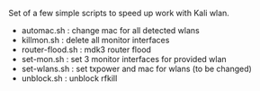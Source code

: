 Set of a few simple scripts to speed up work with Kali wlan.

- automac.sh        : change mac for all detected wlans
- killmon.sh        : delete all monitor interfaces
- router-flood.sh   : mdk3 router flood
- set-mon.sh        : set 3 monitor interfaces for provided wlan
- set-wlans.sh      : set txpower and mac for wlans (to be changed) 
- unblock.sh        : unblock rfkill
